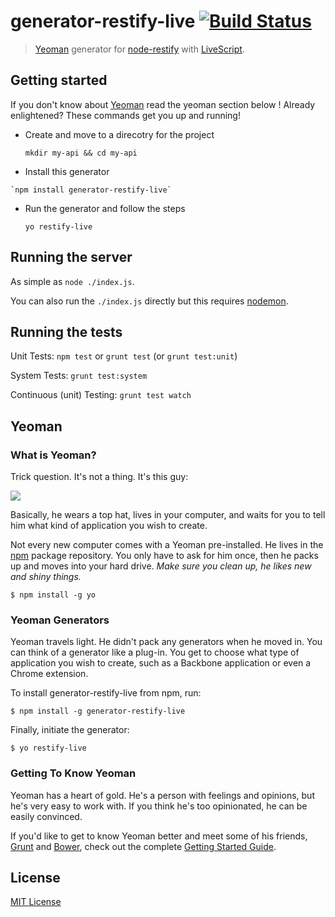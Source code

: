 # generator-restify-live [![Build Status](https://secure.travis-ci.org/kmees/generator-restify-live.png?branch=master)](https://travis-ci.org/kmees/generator-restify-live)
> [Yeoman](http://yeoman.io) generator for [node-restify](http://mcavage.me/node-restify/) with [LiveScript](http://gkz.github.io/LiveScript/).

## Getting started

If you don't know about [Yeoman](http://yeoman.io) read the yeoman section below !
Already enlightened? These commands get you up and running!

  * Create and move to a direcotry for the project

    `mkdir my-api && cd my-api` 
  *  Install this generator

    `npm install generator-restify-live`
  * Run the generator and follow the steps

    `yo restify-live`

## Running the server

As simple as `node ./index.js`.

You can also run the `./index.js` directly but this requires [nodemon](https://github.com/remy/nodemon).


## Running the tests

Unit Tests: `npm test` or `grunt test` (or `grunt test:unit`)

System Tests: `grunt test:system`

Continuous (unit) Testing: `grunt test watch`


## Yeoman

### What is Yeoman?

Trick question. It's not a thing. It's this guy:

![](http://i.imgur.com/JHaAlBJ.png)

Basically, he wears a top hat, lives in your computer, and waits for you to tell him what kind of application you wish to create.

Not every new computer comes with a Yeoman pre-installed. He lives in the [npm](https://npmjs.org) package repository. You only have to ask for him once, then he packs up and moves into your hard drive. *Make sure you clean up, he likes new and shiny things.*

```
$ npm install -g yo
```

### Yeoman Generators

Yeoman travels light. He didn't pack any generators when he moved in. You can think of a generator like a plug-in. You get to choose what type of application you wish to create, such as a Backbone application or even a Chrome extension.

To install generator-restify-live from npm, run:

```
$ npm install -g generator-restify-live
```

Finally, initiate the generator:

```
$ yo restify-live
```

### Getting To Know Yeoman

Yeoman has a heart of gold. He's a person with feelings and opinions, but he's very easy to work with. If you think he's too opinionated, he can be easily convinced.

If you'd like to get to know Yeoman better and meet some of his friends, [Grunt](http://gruntjs.com) and [Bower](http://bower.io), check out the complete [Getting Started Guide](https://github.com/yeoman/yeoman/wiki/Getting-Started).


## License

[MIT License](http://en.wikipedia.org/wiki/MIT_License)
